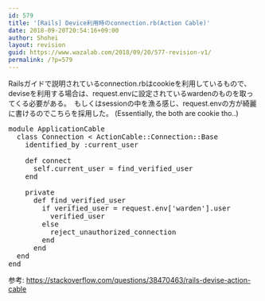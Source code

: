 ```yaml
---
id: 579
title: '[Rails] Device利用時のconnection.rb(Action Cable)'
date: 2018-09-20T20:54:16+09:00
author: Shohei
layout: revision
guid: https://www.wazalab.com/2018/09/20/577-revision-v1/
permalink: /?p=579
---
```

Railsガイドで説明されているconnection.rbはcookieを利用しているもので、deviseを利用する場合は、request.envに設定されているwardenのものを取ってくる必要がある。　もしくはsessionの中を漁る感じ、request.envの方が綺麗に書けるのでこちらを採用した。 (Essentially, the both are cookie tho..)
 
<pre class="lang:ruby decode:true " >module ApplicationCable
  class Connection &lt; ActionCable::Connection::Base
    identified_by :current_user
 
    def connect
      self.current_user = find_verified_user
    end
 
    private
      def find_verified_user
        if verified_user = request.env['warden'].user 
          verified_user
        else
          reject_unauthorized_connection
        end
      end
  end
end</pre> 

参考: https://stackoverflow.com/questions/38470463/rails-devise-action-cable


